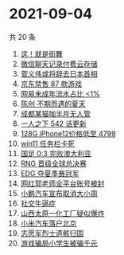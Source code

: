 # 2021-09-04

共 20 条

<!-- BEGIN -->
<!-- 最后更新时间 Sat Sep 04 2021 23:13:01 GMT+0800 (China Standard Time) -->

1. [这！就是街舞](https://www.zhihu.com/search?q=这就是街舞)
1. [微信聊天记录付费云存储](https://www.zhihu.com/search?q=微信)
1. [菅义伟或将辞去日本首相](https://www.zhihu.com/search?q=菅义伟)
1. [京东禁售 87 款游戏](https://www.zhihu.com/search?q=禁售游戏)
1. [网易未成年流水占比 <1%](https://www.zhihu.com/search?q=网易游戏)
1. [陈创 不期而遇的夏天](https://www.zhihu.com/search?q=不期而遇的夏天)
1. [成都某猫咖半月无人管](https://www.zhihu.com/search?q=成都猫咖)
1. [一人之下 542 话更新](https://www.zhihu.com/search?q=一人之下)
1. [128G iPhone12价格低至 4799](https://www.zhihu.com/search?q=iPhone12)
1. [win11 任务栏卡死](https://www.zhihu.com/search?q=windows任务栏)
1. [国足 0:3 完败澳大利亚](https://www.zhihu.com/search?q=中国男足)
1. [RNG 晋级全球总决赛](https://www.zhihu.com/search?q=RNG)
1. [EDG 夺夏季赛冠军](https://www.zhihu.com/search?q=EDG)
1. [网红郭老师全平台账号被封](https://www.zhihu.com/search?q=郭老师)
1. [小鹏汽车宣布取消大小周](https://www.zhihu.com/search?q=小鹏汽车)
1. [社交牛逼症](https://www.zhihu.com/search?q=社交牛逼症)
1. [山西太原一化工厂疑似爆炸](https://www.zhihu.com/search?q=太原化工厂)
1. [小米汽车落户北京](https://www.zhihu.com/search?q=小米汽车总部)
1. [志愿军烈士遗骸归国](https://www.zhihu.com/search?q=志愿军)
1. [游戏骗局小学生被骗千元](https://www.zhihu.com/search?q=游戏骗局)

<!-- END -->
